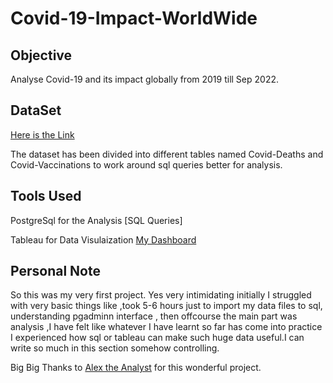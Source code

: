 # Covid-19-Impact-WorldWide
## Objective
Analyse Covid-19 and its impact globally from 2019 till Sep 2022.
## DataSet
[Here is the Link](https://ourworldindata.org/covid-deaths)

The dataset has been divided into different tables named Covid-Deaths and Covid-Vaccinations to work around sql queries better for analysis.

## Tools Used

PostgreSql for the Analysis [SQL Queries]

Tableau for Data Visulaization [My Dashboard](https://public.tableau.com/app/profile/harleen8610/viz/ImpactofCovidGlobally2020-2022/Dashboard1)

## Personal Note
So this was my very first project. Yes very intimidating initially I struggled with very basic things like ,took 5-6 hours just to import my data files to sql,
understanding pgadminn interface , then offcourse the main part was analysis ,I have felt like whatever I have learnt so far has come into practice I experienced 
how sql or tableau  can make such huge data useful.I can write so much in this section somehow controlling.

Big Big Thanks to [Alex the Analyst](https://www.youtube.com/c/AlexTheAnalyst) for this wonderful project.


